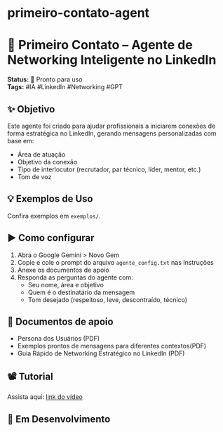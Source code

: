 # primeiro-contato-agent
# 🤝 Primeiro Contato – Agente de Networking Inteligente no LinkedIn

**Status:** 🚀 Pronto para uso  
**Tags:** #IA #LinkedIn #Networking #GPT

## ✨ Objetivo
Este agente foi criado para ajudar profissionais a iniciarem conexões de forma estratégica no LinkedIn, gerando mensagens personalizadas com base em:

- Área de atuação
- Objetivo da conexão
- Tipo de interlocutor (recrutador, par técnico, líder, mentor, etc.)
- Tom de voz

## 💡 Exemplos de Uso
Confira exemplos em `exemplos/`.

## ▶️ Como configurar
1. Abra o Google Gemini > Novo Gem
2. Copie e cole o prompt do arquivo `agente_config.txt` nas Instruções
3. Anexe os documentos de apoio
4. Responda as perguntas do agente com:
   - Seu nome, área e objetivo
   - Quem é o destinatário da mensagem
   - Tom desejado (respeitoso, leve, descontraído, técnico)

## 📎 Documentos de apoio
- Persona dos Usuários (PDF)
- Exemplos prontos de mensagens para diferentes contextos(PDF)
- Guia Rápido de Networking Estratégico no LinkedIn (PDF)

## 📽️ Tutorial
Assista aqui: [link do vídeo](https://...)

## 🧪 Em Desenvolvimento


